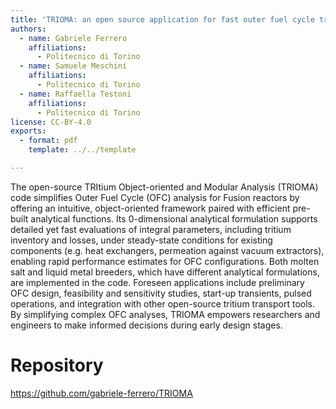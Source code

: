 ```yaml
---
title: 'TRIOMA: an open source application for fast outer fuel cycle tritium transport analysis'
authors:
  - name: Gabriele Ferrero
    affiliations:
      - Politecnico di Torino
  - name: Samuele Meschini
    affiliations:
      - Politecnico di Torino
  - name: Raffaella Testoni
    affiliations:
      - Politecnico di Torino
license: CC-BY-4.0
exports:
  - format: pdf
    template: ../../template

---
```


The open-source TRItium Object-oriented and Modular Analysis (TRIOMA) code simplifies Outer Fuel Cycle (OFC) analysis for Fusion reactors  by offering an intuitive, object-oriented framework paired with efficient pre-built analytical functions. Its 0-dimensional analytical formulation supports detailed yet fast evaluations of integral parameters, including tritium inventory and losses, under steady-state conditions for existing components (e.g. heat exchangers, permeation against vacuum extractors), enabling rapid performance estimates for OFC configurations. Both molten salt and liquid metal breeders, which have different analytical formulations, are implemented in the code. Foreseen applications include preliminary OFC design, feasibility and sensitivity studies, start-up transients, pulsed operations, and integration with other open-source tritium transport tools. By simplifying complex OFC analyses, TRIOMA empowers researchers and engineers to make informed decisions during early design stages.

# Repository
https://github.com/gabriele-ferrero/TRIOMA

